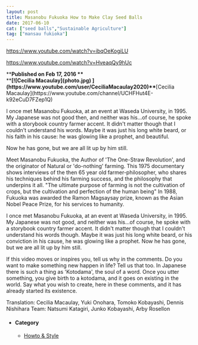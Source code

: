 ```yaml
---
layout: post
title: Masanobu Fukuoka How to Make Clay Seed Balls
date: 2017-06-10
cat: ["seed balls","Sustainable Agriculture"]
tag: ["mansau fukioka"]
---
```


https://www.youtube.com/watch?v=ibqOeKogiLU

https://www.youtube.com/watch?v=HveaqQy9hUc
<div id="watch-uploader-info">**<strong class="watch-time-text">Published on Feb 17, 2016 **</strong></div>
<div>**<strong class="watch-time-text"><span class="video-thumb  yt-thumb yt-thumb-48 g-hovercard" data-ytid="UCHFHut4E-k92eCuD7FZep1Q"><span class="yt-thumb-square"><span class="yt-thumb-clip">[![Cecilia Macaulay](photo.jpg) ](https://www.youtube.com/user/CeciliaMacaulay2020)</span></span></span>**</strong>[Cecilia Macaulay](https://www.youtube.com/channel/UCHFHut4E-k92eCuD7FZep1Q)</div>
<div id="watch-description-text" class="">

I once met Masanobu Fukuoka, at an event at Waseda University, in 1995.
My Japanese was not good then, and neither was his...of course, he spoke with a storybook country farmer accent.
It didn't matter though that I couldn't understand his words. Maybe it was just his long white beard, or his faith in his cause: he was glowing like a prophet, and beautiful.

Now he has gone, but we are all lit up by him still.

Meet Masanobu Fukuoka, the Author of 'The One-Straw Revolution', and the originator of Natural or 'do-nothing' farming.
This 1975 documentary shows interviews of the then 65 year old farmer-philosopher, who shares his techniques behind his farming success, and the philosophy that underpins it all.
"The ultimate purpose of farming is not the cultivation of crops, but the cultivation and perfection of the human being"
In 1988, Fukuoka was awarded the Ramon Magsaysay prize, known as the Asian Nobel Peace Prize, for his services to humanity.

I once met Masanobu Fukuoka, at an event at Waseda University, in 1995.
My Japanese was not good, and neither was his...of course, he spoke with a storybook country farmer accent.
It didn't matter though that I couldn't understand his words though. Maybe it was just his long white beard, or his conviction in his cause, he was glowing like a prophet.
Now he has gone, but we are all lit up by him still.

If this video moves or inspires you, tell us why in the comments. Do you want to make something new happen in life?
Tell us that too.
In Japanese there is such a thing as 'Kotodama', the soul of a word. Once you utter something, you give birth to a kotodama, and it goes on existing in the world.
Say what you wish to create, here in these comments, and it has already started its existence.

Translation: Cecilia Macaulay, Yuki Onohara, Tomoko Kobayashi, Dennis Nishihara
Team: Natsumi Katagiri, Junko Kobayashi, Arby Rosellon

</div>
<div id="watch-description-extras">

*   #### Category

    *   [Howto & Style](https://www.youtube.com/channel/UC1vGae2Q3oT5MkhhfW8lwjg)
</div>